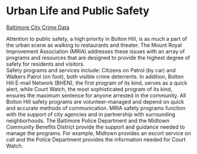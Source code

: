 # Urban Life and Public Safety

[Baltimore City Crime Data](https://data.baltimorecity.gov/browse?category=Crime)

Attention to public safety, a high priority in Bolton Hill, is as much a part of the urban scene as walking to restaurants and theater. The Mount Royal Improvement Association  (MRIA) addresses these issues with an array of programs and resources that are designed to provide the highest degree of safety for residents and visitors.  
Safety programs and services include: Citizens on Patrol (by car) and Walkers Patrol (on foot), both visible crime deterrents. In addition, Bolton Hill E-mail Network (BHEN), the first program of its kind, serves as a quick alert, while Court Watch, the most sophisticated program of its kind, ensures the maximum sentence for anyone arrested in the community. All Bolton Hill safety programs are volunteer-managed and depend on quick and accurate methods of communication.
MRIA safety programs function with the support of city agencies and in partnership with surrounding neighborhoods. The Baltimore Police Department and the Midtown Community Benefits District provide the support and guidance needed to manage the programs. For example, Midtown provides an escort service on call and the Police Department provides the information needed for Court Watch.
